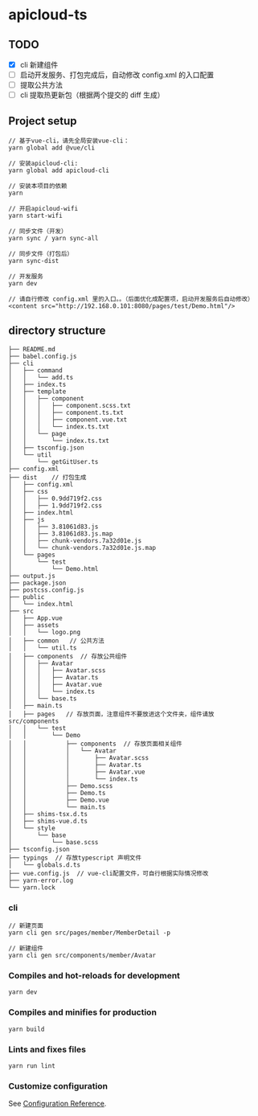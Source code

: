 # apicloud-ts

## TODO

-   [x] cli 新建组件
-   [ ] 启动开发服务、打包完成后，自动修改 config.xml 的入口配置
-   [ ] 提取公共方法
-   [ ] cli 提取热更新包（根据两个提交的 diff 生成）

## Project setup

```
// 基于vue-cli，请先全局安装vue-cli：
yarn global add @vue/cli

// 安装apicloud-cli:
yarn global add apicloud-cli

// 安装本项目的依赖
yarn

// 开启apicloud-wifi
yarn start-wifi

// 同步文件（开发）
yarn sync / yarn sync-all

// 同步文件（打包后）
yarn sync-dist

// 开发服务
yarn dev

// 请自行修改 config.xml 里的入口。。（后面优化成配置项，启动开发服务后自动修改）
<content src="http://192.168.0.101:8080/pages/test/Demo.html"/>
```

## directory structure

```dir
├── README.md
├── babel.config.js
├── cli
│   ├── command
│   │   └── add.ts
│   ├── index.ts
│   ├── template
│   │   ├── component
│   │   │   ├── component.scss.txt
│   │   │   ├── component.ts.txt
│   │   │   ├── component.vue.txt
│   │   │   └── index.ts.txt
│   │   └── page
│   │       └── index.ts.txt
│   ├── tsconfig.json
│   └── util
│       └── getGitUser.ts
├── config.xml
├── dist    // 打包生成
│   ├── config.xml
│   ├── css
│   │   ├── 0.9dd719f2.css
│   │   ├── 1.9dd719f2.css
│   ├── index.html
│   ├── js
│   │   ├── 3.81061d83.js
│   │   ├── 3.81061d83.js.map
│   │   ├── chunk-vendors.7a32d01e.js
│   │   └── chunk-vendors.7a32d01e.js.map
│   └── pages
│       └── test
│           └── Demo.html
├── output.js
├── package.json
├── postcss.config.js
├── public
│   └── index.html
├── src
│   ├── App.vue
│   ├── assets
│   │   └── logo.png
│   ├── common   // 公共方法
│   │   └── util.ts
│   ├── components  // 存放公共组件
│   │   ├── Avatar
│   │   │   ├── Avatar.scss
│   │   │   ├── Avatar.ts
│   │   │   ├── Avatar.vue
│   │   │   └── index.ts
│   │   └── base.ts
│   ├── main.ts
│   ├── pages   // 存放页面，注意组件不要放进这个文件夹，组件请放 src/components
│   │   └── test
│   │       └── Demo
│   │           ├── components  // 存放页面相关组件
│   │           │   └── Avatar
│   │           │       ├── Avatar.scss
│   │           │       ├── Avatar.ts
│   │           │       ├── Avatar.vue
│   │           │       └── index.ts
│   │           ├── Demo.scss
│   │           ├── Demo.ts
│   │           ├── Demo.vue
│   │           └── main.ts
│   ├── shims-tsx.d.ts
│   ├── shims-vue.d.ts
│   └── style
│       └── base
│           └── base.scss
├── tsconfig.json
├── typings  // 存放typescript 声明文件
│   └── globals.d.ts
├── vue.config.js  // vue-cli配置文件，可自行根据实际情况修改
├── yarn-error.log
└── yarn.lock
```

### cli

```
// 新建页面
yarn cli gen src/pages/member/MemberDetail -p

// 新建组件
yarn cli gen src/components/member/Avatar
```

### Compiles and hot-reloads for development

```
yarn dev
```

### Compiles and minifies for production

```
yarn build
```

### Lints and fixes files

```
yarn run lint
```

### Customize configuration

See [Configuration Reference](https://cli.vuejs.org/config/).
